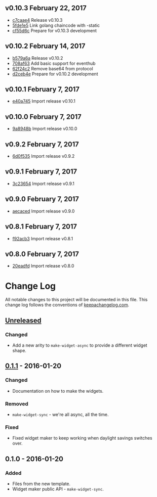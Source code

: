 ## v0.10.3 February 22, 2017

* [c7caae4](https://github.com/hyperledger/fabric/commit/c7caae4) Release v0.10.3
* [5fde1e5](https://github.com/hyperledger/fabric/commit/5fde1e5) Link golang chaincode with -static
* [cf55d6c](https://github.com/hyperledger/fabric/commit/cf55d6c) Prepare for v0.10.3 development

## v0.10.2 February 14, 2017

* [b579a6a](https://github.com/hyperledger/fabric/commit/b579a6a) Release v0.10.2
* [708af63](https://github.com/hyperledger/fabric/commit/708af63) Add basic support for eventhub
* [62f24c2](https://github.com/hyperledger/fabric/commit/62f24c2) Remove base64 from protocol
* [d2ceb4e](https://github.com/hyperledger/fabric/commit/d2ceb4e) Prepare for v0.10.2 development

## v0.10.1 February 7, 2017

* [e40a745](https://github.com/hyperledger/fabric/commit/e40a745) Import release v0.10.1

## v0.10.0 February 7, 2017

* [9a8948b](https://github.com/hyperledger/fabric/commit/9a8948b) Import release v0.10.0

## v0.9.2 February 7, 2017

* [6d0f535](https://github.com/hyperledger/fabric/commit/6d0f535) Import release v0.9.2

## v0.9.1 February 7, 2017

* [3c23654](https://github.com/hyperledger/fabric/commit/3c23654) Import release v0.9.1

## v0.9.0 February 7, 2017

* [aecaced](https://github.com/hyperledger/fabric/commit/aecaced) Import release v0.9.0

## v0.8.1 February 7, 2017

* [f92acb3](https://github.com/hyperledger/fabric/commit/f92acb3) Import release v0.8.1

## v0.8.0 February 7, 2017

* [20eadfd](https://github.com/hyperledger/fabric/commit/20eadfd) Import release v0.8.0

# Change Log
All notable changes to this project will be documented in this file. This change log follows the conventions of [keepachangelog.com](http://keepachangelog.com/).

## [Unreleased][unreleased]
### Changed
- Add a new arity to `make-widget-async` to provide a different widget shape.

## [0.1.1] - 2016-01-20
### Changed
- Documentation on how to make the widgets.

### Removed
- `make-widget-sync` - we're all async, all the time.

### Fixed
- Fixed widget maker to keep working when daylight savings switches over.

## 0.1.0 - 2016-01-20
### Added
- Files from the new template.
- Widget maker public API - `make-widget-sync`.

[unreleased]: https://github.com/your-name/obcc/compare/0.1.1...HEAD
[0.1.1]: https://github.com/your-name/obcc/compare/0.1.0...0.1.1
